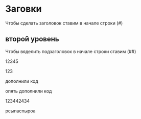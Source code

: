 # Заговки

Чтобы сделать заголовок ставим в начале строки (#)

## второй уровень

Чтобы вяделить подзаголовок в начале строки ставим (##)

12345

123

дополнили код

опять дополнили код

123442434

рсыпаспыроа



